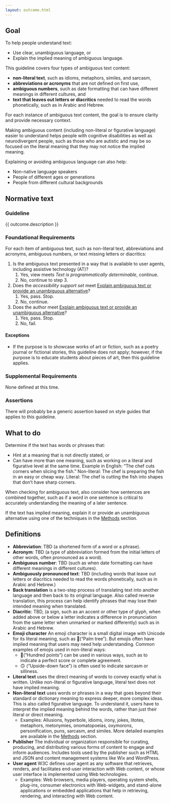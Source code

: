 ```yaml
---
layout: outcome.html
---
```


## Goal

To help people understand text:
* Use clear, unambiguous language, or 
* Explain the implied meaning of ambiguous language.

This guideline covers four types of ambiguous text content:
* **non-literal text**, such as idioms, metaphors, similes, and sarcasm,
* **abbreviations or acronyms** that are not defined on first use,
* **ambiguous numbers**, such as date formatting that can have different meanings in different cultures, and
* **text that leaves out letters or diacritics** needed to read the words phonetically, such as in Arabic and Hebrew.

For each instance of ambiguous text content, the goal is to ensure clarity and provide necessary context.

Making ambiguous content (including non-literal or figurative language) easier to understand helps people with cognitive disabilities as well as neurodivergent people, such as those who are autistic and may be so focused on the literal meaning that they may not notice the implied meaning.

Explaining or avoiding ambiguous language can also help:
* Non-native language speakers
* People of different ages or generations
* People from different cultural backgrounds

## Normative text

<div class="normative">

### Guideline

<p>{{ outcome.description }}</p>

<div class="nested">

### Foundational Requirements

For each item of ambiguous text, such as non-literal text, abbreviations and acronyms, ambiguous numbers, or text missing letters or diacritics:

1. Is the ambiguous text presented in a way that is available to user agents, including assistive technology (AT)?
   1. Yes, view meets *Text is programmatically determinable*, continue.
   2. No, continue to step 3.
2. Does the *accessibility support set* meet [Explain ambiguous text or provide an unambiguous alternative](unambiguous-text/)?
   1. Yes, pass. Stop.
   2. No, continue. 
3. Does the author meet [Explain ambiguous text or provide an unambiguous alternative](unambiguous-text/)?
   1. Yes, pass. Stop.
   2. No, fail.

#### Exceptions
* If the purpose is to showcase works of art or fiction, such as a poetry journal or fictional stories, this guideline does not apply; however, if the purpose is to educate students about pieces of art, then this guideline applies.

</div>

### Supplemental Requirements

<p class="ednote">None defined at this time.</p>

### Assertions

<p class="ednote">There will probably be a generic assertion based on style guides that applies to this guideline.</p>


</div>

## What to do

<div class="nested">

Determine if the text has words or phrases that:
* Hint at a meaning that is not directly stated, or
* Can have more than one meaning, such as working on a literal and figurative level at the same time. Example in English: “The chef cuts corners when slicing the fish.” Non-literal: The chef is preparing the fish in an easy or cheap way. Literal: The chef is cutting the fish into shapes that don’t have sharp corners.  

When checking for ambiguous text, also consider how sentences are combined together, such as if a word in one sentence is critical to accurately understanding the meaning of a later sentence. 

If the text has implied meaning, explain it or provide an unambiguous alternative using one of the techniques in the [Methods](.methods/) section.

</div>

## Definitions

- **Abbreviation**: TBD (a shortened form of a word or a phrase).
- **Acronym**: TBD (a type of abbreviation formed from the initial letters of other words, often pronounced as a word).
- **Ambiguous number**: TBD (such as when date formatting can have different meanings in different cultures).
- **Ambiguously pronounced text**: TBD (including words that leave out letters or diacritics needed to read the words phonetically, such as in Arabic and Hebrew.)
- **Back translation** is a two-step process of translating text into another language and then back to its original language. Also called reverse translation, this process can help identify phrases that may lose their intended meaning when translated. 
- **Diacritic**: TBD, (a sign, such as an accent or other type of glyph, when added above or below a letter indicates a difference in pronunciation from the same letter when unmarked or marked differently) such as in Arabic and Hebrew.
- **Emoji character** An emoji character is a small digital image with Unicode for its literal meaning, such as 🌴(“Palm tree”). But emojis often have implied meaning that users may need help understanding. Common examples of emojis used in non-literal ways:
  -  💯(“Hundred points”) can be used in various ways, such as to indicate a perfect score or complete agreement. 
  - 🙃 (“Upside-down face”) is often used to indicate sarcasm or silliness.
- **Literal text** uses the direct meaning of words to convey exactly what is written. Unlike non-literal or figurative language, literal text does not have implied meaning. 
- **Non-literal text** uses words or phrases in a way that goes beyond their standard or dictionary meaning to express deeper, more complex ideas. This is also called figurative language. To understand it, users have to interpret the implied meaning behind the words, rather than just their literal or direct meaning.
  - Examples: Allusions, hyperbole, idioms, irony, jokes, litotes, metaphors, metonymies, onomatopoeias, oxymorons, personification, puns, sarcasm, and similes. More detailed examples are available in the [Methods](.methods/) section.
- **Publisher** The individual or organization responsible for curating, producing, and distributing various forms of content to engage and inform audiences. Includes tools used by the publisher such as HTML and JSON and content management systems like Wix and WordPress. 
- **User agent** W3C defines user agent as any software that retrieves, renders, and facilitates end-user interaction with Web content, or whose user interface is implemented using Web technologies. 
    - Examples: Web browsers, media players, operating system shells, plug-ins, consumer electronics with Web-widgets, and stand-alone applications or embedded applications that help in retrieving, rendering, and interacting with Web content. 